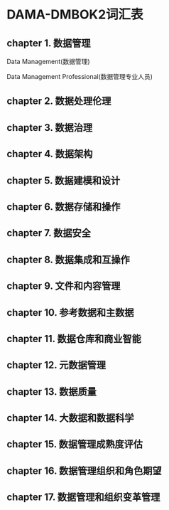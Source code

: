 # DAMA-DMBOK2词汇表

## chapter 1. 数据管理

Data Management(数据管理)

Data Management Professional(数据管理专业人员)



## chapter 2. 数据处理伦理



## chapter 3. 数据治理



## chapter 4. 数据架构



## chapter 5. 数据建模和设计



## chapter 6. 数据存储和操作



## chapter 7. 数据安全



## chapter 8. 数据集成和互操作



## chapter 9. 文件和内容管理



## chapter 10. 参考数据和主数据



## chapter 11. 数据仓库和商业智能



## chapter 12. 元数据管理



## chapter 13. 数据质量



## chapter 14. 大数据和数据科学



## chapter 15. 数据管理成熟度评估



## chapter 16. 数据管理组织和角色期望



## chapter 17. 数据管理和组织变革管理